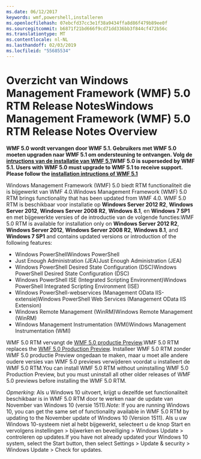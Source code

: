 ```yaml
---
ms.date: 06/12/2017
keywords: wmf,powershell,installeren
ms.openlocfilehash: 07ebcfd37cc3e1f38a9434ffa8d86f479b89ee0f
ms.sourcegitcommit: b6871f21bd666f9cd71dd336bb3f844cf472b56c
ms.translationtype: MT
ms.contentlocale: nl-NL
ms.lasthandoff: 02/03/2019
ms.locfileid: "55685534"
---
```

# <a name="windows-management-framework-wmf-50-rtm-release-notes-overview"></a><span data-ttu-id="3fd0e-102">Overzicht van Windows Management Framework (WMF) 5.0 RTM Release Notes</span><span class="sxs-lookup"><span data-stu-id="3fd0e-102">Windows Management Framework (WMF) 5.0 RTM Release Notes Overview</span></span>

<span data-ttu-id="3fd0e-103">**WMF 5.0 wordt vervangen door WMF 5.1. Gebruikers met WMF 5.0 moeten upgraden naar WMF 5.1 om ondersteuning te ontvangen. Volg de [intructions van de installatie van WMF 5.1](../5.1/install-configure.md)**</span><span class="sxs-lookup"><span data-stu-id="3fd0e-103">**WMF 5.0 is superseded by WMF 5.1. Users with WMF 5.0 must upgrade to WMF 5.1 to receive support. Please follow the [installation intructions of WMF 5.1](../5.1/install-configure.md)**</span></span>

<span data-ttu-id="3fd0e-104">Windows Management Framework (WMF) 5.0 biedt RTM functionaliteit die is bijgewerkt van WMF 4.0.</span><span class="sxs-lookup"><span data-stu-id="3fd0e-104">Windows Management Framework (WMF) 5.0 RTM brings functionality that has been updated from WMF 4.0.</span></span> <span data-ttu-id="3fd0e-105">WMF 5.0 RTM is beschikbaar voor installatie op **Windows Server 2012 R2**, **Windows Server 2012**, **Windows Server 2008 R2**, **Windows 8.1**, en **Windows 7 SP1** en met bijgewerkte versies of de introductie van de volgende functies:</span><span class="sxs-lookup"><span data-stu-id="3fd0e-105">WMF 5.0 RTM is available for installation only on **Windows Server 2012 R2**, **Windows Server 2012**, **Windows Server 2008 R2**, **Windows 8.1**, and **Windows 7 SP1** and contains updated versions or introduction of the following features:</span></span>

- <span data-ttu-id="3fd0e-106">Windows PowerShell</span><span class="sxs-lookup"><span data-stu-id="3fd0e-106">Windows PowerShell</span></span>
- <span data-ttu-id="3fd0e-107">Just Enough Administration (JEA)</span><span class="sxs-lookup"><span data-stu-id="3fd0e-107">Just Enough Administration (JEA)</span></span>
- <span data-ttu-id="3fd0e-108">Windows PowerShell Desired State Configuration (DSC)</span><span class="sxs-lookup"><span data-stu-id="3fd0e-108">Windows PowerShell Desired State Configuration (DSC)</span></span>
- <span data-ttu-id="3fd0e-109">Windows PowerShell ISE (Integrated Scripting Environment)</span><span class="sxs-lookup"><span data-stu-id="3fd0e-109">Windows PowerShell Integrated Scripting Environment (ISE)</span></span>
- <span data-ttu-id="3fd0e-110">Windows PowerShell-webservices (Management OData IIS-extensie)</span><span class="sxs-lookup"><span data-stu-id="3fd0e-110">Windows PowerShell Web Services (Management OData IIS Extension)</span></span>
- <span data-ttu-id="3fd0e-111">Windows Remote Management (WinRM)</span><span class="sxs-lookup"><span data-stu-id="3fd0e-111">Windows Remote Management (WinRM)</span></span>
- <span data-ttu-id="3fd0e-112">Windows Management Instrumentation (WMI)</span><span class="sxs-lookup"><span data-stu-id="3fd0e-112">Windows Management Instrumentation (WMI)</span></span>

<span data-ttu-id="3fd0e-113">WMF 5.0 RTM vervangt de [WMF 5.0 productie Preview](http://blogs.msdn.com/b/powershell/archive/2015/08/31/windows-management-framework-5-0-production-preview-is-now-available.aspx).</span><span class="sxs-lookup"><span data-stu-id="3fd0e-113">WMF 5.0 RTM replaces the [WMF 5.0 Production Preview](http://blogs.msdn.com/b/powershell/archive/2015/08/31/windows-management-framework-5-0-production-preview-is-now-available.aspx).</span></span> <span data-ttu-id="3fd0e-114">Installeer WMF 5.0 RTM zonder WMF 5.0 productie Preview ongedaan te maken, maar u moet alle andere oudere versies van WMF 5.0 previews verwijderen voordat u installeert de WMF 5.0 RTM.</span><span class="sxs-lookup"><span data-stu-id="3fd0e-114">You can install WMF 5.0 RTM without uninstalling WMF 5.0 Production Preview, but you must uninstall all other older releases of WMF 5.0 previews before installing the WMF 5.0 RTM.</span></span>

<span data-ttu-id="3fd0e-115">*Opmerking:* Als u Windows 10 uitvoert, krijgt u dezelfde set functionaliteit beschikbaar is in WMF 5.0 RTM door te werken naar de update van November van Windows 10 (versie 1511).</span><span class="sxs-lookup"><span data-stu-id="3fd0e-115">*Note:* If you are running Windows 10, you can get the same set of functionality available in WMF 5.0 RTM by updating to the November update of Windows 10 (Version 1511).</span></span> <span data-ttu-id="3fd0e-116">Als u uw Windows 10-systeem niet al hebt bijgewerkt, selecteert u de knop Start en vervolgens instellingen > bijwerken en beveiliging > Windows Update > controleren op updates.</span><span class="sxs-lookup"><span data-stu-id="3fd0e-116">If you have not already updated your Windows 10 system, select the Start button, then select Settings > Update & security > Windows Update > Check for updates.</span></span>
